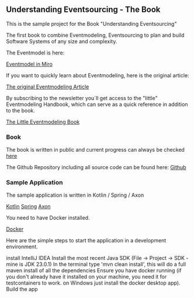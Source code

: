 ## Understanding Eventsourcing - The Book

This is the sample project for the Book "Understanding Eventsourcing"

The first book to combine Eventmodeling, Eventsourcing to plan and build Software Systems of any size and complexity.

The Eventmodel is here:

[Eventmodel in Miro](https://miro.com/app/board/uXjVKvTN_NQ=/)

If you want to quickly learn about Eventmodeling, here is the original article:

[The original Eventmodeling Article](https://eventmodeling.org/posts/what-is-event-modeling/)

By subscribing to the newsletter you´ll get access to the "little" Eventmodeling Handbook, which can serve as a quick reference in addition to the book.

[The Little Eventmodeling Book](https://newsletter.nebulit.de/)

### Book

The book is written in public and current progress can always be checked [here](https://eventmodelers.de/das-eventsourcing-buch)

The Github Repository including all source code can be found here:
[Github](https://github.com/dilgerma/eventsourcing-book)

### Sample Application

The sample application is written in Kotlin / Spring / Axon

[Kotlin](https://kotlinlang.org/)
[Spring](https://spring.io/projects/spring-framework)
[Axon](https://www.axoniq.io/products/axon-framework)

You need to have Docker installed.

[Docker](https://www.docker.com/)

Here are the simple steps to start the application in a development environment.

install IntelliJ IDEA
Install the most recent Java SDK (File -> Project -> SDK - mine is JDK 23.0.1)
In the terminal type 'mvn clean install', this will do a full maven install of all the dependencies
Ensure you have docker running (if you don't already have it installed on your machine, you need it for testcontainers to work. on Windows just install the docker desktop app).
Build the app
